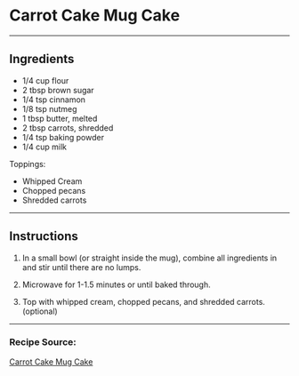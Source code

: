 # Carrot Cake Mug Cake

---

## Ingredients

- 1/4 cup flour
- 2 tbsp brown sugar
- 1/4 tsp cinnamon
- 1/8 tsp nutmeg
- 1 tbsp butter, melted
- 2 tbsp carrots, shredded
- 1/4 tsp baking powder
- 1/4 cup milk

Toppings:
- Whipped Cream
- Chopped pecans
- Shredded carrots

---

## Instructions

1. In a small bowl (or straight inside the mug), combine all ingredients in and stir until there are no lumps.

2. Microwave for 1-1.5 minutes or until baked through.

3. Top with whipped cream, chopped pecans, and shredded carrots. (optional)

---

### Recipe Source:
[Carrot Cake Mug Cake](https://mildlymeandering.com/carrot-cake-mug-cake/)
